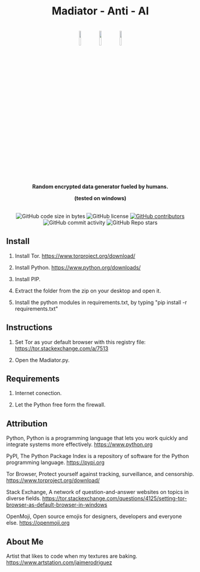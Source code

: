 <h1 align="center">Madiator - Anti - AI</h1>

<br />

<div align="center">

<img src="https://github.com/jaime-rodriguez-art/Madiator/blob/main/images/robot.svg" width=10% height=10%>
<img src="https://github.com/jaime-rodriguez-art/Madiator/blob/main/images/alien.svg" width=10% height=10%>
<img src="https://github.com/jaime-rodriguez-art/Madiator/blob/main/images/robot.svg" width=10% height=10%>

</div>

<br />

<div align="center">
  <strong>Random encrypted data generator fueled by humans.</strong>
  
  <strong>(tested on windows)</strong>
  
</div>

<br />

<div align="center">
  <img alt="GitHub code size in bytes" src="https://img.shields.io/github/languages/code-size/jaime-rodriguez-art/Madiator">
  <img alt="GitHub license" src="https://img.shields.io/github/license/jaime-rodriguez-art/Madiator">
  <a href="https://github.com/jaime-rodriguez-art/Madiator/graphs/contributors"><img alt="GitHub contributors" src="https://img.shields.io/github/contributors/jaime-rodriguez-art/Madiator"></a>
  <img alt="GitHub commit activity" src="https://img.shields.io/github/commit-activity/m/jaime-rodriguez-art/Madiator">
  <img alt="GitHub Repo stars" src="https://img.shields.io/github/stars/jaime-rodriguez-art/Madiator">
</div>

## Install

1. Install Tor. https://www.torproject.org/download/

2. Install Python. https://www.python.org/downloads/

3. Install PIP.

4. Extract the folder from the zip on your desktop and open it.

5. Install the python modules in requirements.txt, by typing "pip install -r requirements.txt"

## Instructions

1. Set Tor as your default browser with this registry file: https://tor.stackexchange.com/a/7513

2. Open the Madiator.py.
   
## Requirements

1. Internet conection.

2. Let the Python free form the firewall.

## Attribution

Python, Python is a programming language that lets you work quickly
and integrate systems more effectively. https://www.python.org

PyPI, The Python Package Index is a repository of software for the Python programming language. https://pypi.org

Tor Browser, Protect yourself against tracking, surveillance, and censorship. https://www.torproject.org/download/

Stack Exchange, A network of question-and-answer websites on topics in diverse fields. https://tor.stackexchange.com/questions/4125/setting-tor-browser-as-default-browser-in-windows

OpenMoji, Open source emojis for designers, developers and everyone else. https://openmoji.org

## About Me

Artist that likes to code when my textures are baking. https://www.artstation.com/jaimerodriguez
